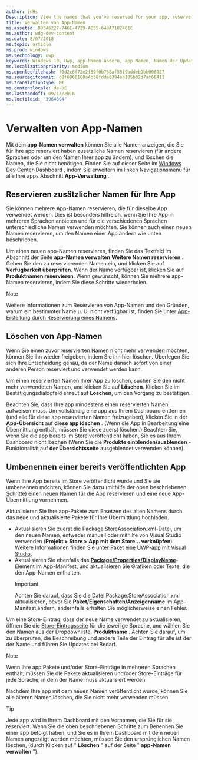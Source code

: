 ```yaml
---
author: jnHs
Description: View the names that you've reserved for your app, reserve additional names (for other languages or to change your app's name), and delete reserved names that you don't need anymore.
title: Verwalten von App-Namen
ms.assetid: D95A6227-746E-4729-AE55-648A7102401C
ms.author: wdg-dev-content
ms.date: 8/07/2018
ms.topic: article
ms.prod: windows
ms.technology: uwp
keywords: Windows 10, Uwp, app-Namen ändern, app-Namen, Namen der Update-app, Spiel Namen, Produktname
ms.localizationpriority: medium
ms.openlocfilehash: f0d2c6f72e2f69f0b768af55f9bddeb9bb008027
ms.sourcegitcommit: c8f6866100a4b38fdda8394ea185b02d7af66411
ms.translationtype: MT
ms.contentlocale: de-DE
ms.lasthandoff: 09/13/2018
ms.locfileid: "3964694"
---
```

# <a name="manage-app-names"></a>Verwalten von App-Namen

Mit dem **app-Namen verwalten** können Sie alle Namen anzeigen, die Sie für Ihre app reserviert haben zusätzliche Namen reservieren (für andere Sprachen oder um den Namen Ihrer app zu ändern), und löschen die Namen, die Sie nicht benötigen. Finden Sie auf dieser Seite im [Windows Dev Center-Dashboard](https://partner.microsoft.com/dashboard) , indem Sie erweitern im linken Navigationsmenü für alle Ihre apps Abschnitt **App-Verwaltung** .


## <a name="reserve-additional-names-for-your-app"></a>Reservieren zusätzlicher Namen für Ihre App

Sie können mehrere App-Namen reservieren, die für dieselbe App verwendet werden. Dies ist besonders hilfreich, wenn Sie Ihre App in mehreren Sprachen anbieten und für die verschiedenen Sprachen unterschiedliche Namen verwenden möchten. Sie können auch einen neuen Namen reservieren, um den Namen einer App ändern wie unten beschrieben.

Um einen neuen app-Namen reservieren, finden Sie das Textfeld im Abschnitt der Seite **app-Namen verwalten** **Weitere Namen reservieren** . Geben Sie den zu reservierenden Namen ein, und klicken Sie auf **Verfügbarkeit überprüfen**. Wenn der Name verfügbar ist, klicken Sie auf **Produktnamen reservieren**. Wenn gewünscht, können Sie mehrere app-Namen reservieren, indem Sie diese Schritte wiederholen.

> [!NOTE]
> Weitere Informationen zum Reservieren von App-Namen und den Gründen, warum ein bestimmter Name u. U. nicht verfügbar ist, finden Sie unter [App-Erstellung durch Reservierung eines Namens](create-your-app-by-reserving-a-name.md).


## <a name="delete-app-names"></a>Löschen von App-Namen

Wenn Sie einen zuvor reservierten Namen nicht mehr verwenden möchten, können Sie ihn wieder freigeben, indem Sie ihn hier löschen. Überlegen Sie sich Ihre Entscheidung genau, da der Name danach sofort von einer anderen Person reserviert und verwendet werden kann.

Um einen reservierten Namen Ihrer App zu löschen, suchen Sie den nicht mehr verwendeten Namen, und klicken Sie auf **Löschen**. Klicken Sie im Bestätigungsdialogfeld erneut auf **Löschen**, um den Vorgang zu bestätigen.

Beachten Sie, dass Ihre app mindestens einen reservierten Namen aufweisen muss. Um vollständig eine app aus Ihrem Dashboard entfernen (und alle für diese app reservierten Namen freizugeben), klicken Sie in der **App-Übersicht** auf **diese app löschen** . (Wenn die App in Bearbeitung eine Übermittlung enthält, müssen Sie diese zuerst löschen.) Beachten Sie, wenn Sie die app bereits im Store veröffentlicht haben, Sie es aus Ihrem Dashboard nicht löschen (Wenn Sie die **Produkte einblenden/ausblenden** -Funktionalität auf **der Übersichtsseite** ausgeblendet verwenden können). 


## <a name="rename-an-app-that-has-already-been-published"></a>Umbenennen einer bereits veröffentlichten App

Wenn Ihre App bereits im Store veröffentlicht wurde und Sie sie umbenennen möchten, können Sie dazu (mithilfe der oben beschriebenen Schritte) einen neuen Namen für die App reservieren und eine neue App-Übermittlung vornehmen. 

Aktualisieren Sie Ihre app-Pakete zum Ersetzen des alten Namens durch das neue und aktualisierte Pakete für Ihre Übermittlung hochladen.
- Aktualisieren Sie zuerst die Package.StoreAssociation.xml-Datei, um den neuen Namen, entweder manuell oder mithilfe von Visual Studio verwenden (**Projekt > Store > App mit dem Store... verknüpfen**). Weitere Informationen finden Sie unter [Paket eine UWP-app mit Visual Studio](../packaging/packaging-uwp-apps.md).
- Aktualisieren Sie ebenfalls das [**Package/Properties/DisplayName**](https://docs.microsoft.com/uwp/schemas/appxpackage/uapmanifestschema/element-displayname)-Element im App-Manifest, und aktualisieren Sie Grafiken oder Texte, die den App-Namen enthalten. 
  > [!IMPORTANT]
  > Achten Sie darauf, dass Sie die Datei Package.StoreAssociation.xml aktualisieren, bevor Sie **Paket/Eigenschaften/Anzeigenname** im App-Manifest ändern, andernfalls erhalten Sie möglicherweise einen Fehler.

Um eine Store-Eintrag, dass der neue Name verwendet zu aktualisieren, öffnen Sie die [Store-Eintragsseite](create-app-store-listings.md) für die jeweilige Sprache, und wählen Sie den Namen aus der Dropdownliste, **Produktname** . Achten Sie darauf, um zu überprüfen, die Beschreibung und andere Teile der Eintrag für alle ist der der Name und führen Sie Updates bei Bedarf.

> [!NOTE]
> Wenn Ihre app Pakete und/oder Store-Einträge in mehreren Sprachen enthält, müssen Sie die Pakete aktualisieren und/oder Store-Einträge für jede Sprache, in dem der Name muss aktualisiert werden.

Nachdem Ihre app mit dem neuen Namen veröffentlicht wurde, können Sie alle älteren Namen löschen, die Sie nicht mehr verwenden müssen.

> [!TIP]
> Jede app wird in Ihrem Dashboard mit den Vornamen, die Sie für sie reserviert. Wenn Sie die oben beschriebenen Schritte zum Benennen Sie einer app befolgt haben, und Sie es in Ihrem Dashboard mit dem neuen Namen angezeigt werden möchten, müssen Sie den ursprünglichen Namen löschen, (durch Klicken auf " **Löschen** " auf der Seite " **app-Namen verwalten** "). 

 

 




